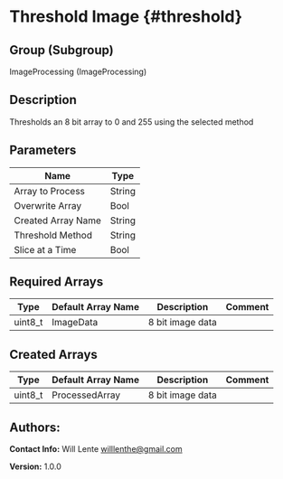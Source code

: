 Threshold Image {#threshold}
=====

## Group (Subgroup) ##
ImageProcessing (ImageProcessing)


## Description ##
Thresholds an 8 bit array to 0 and 255 using the selected method

## Parameters ##
| Name             | Type |
|------------------|------|
| Array to Process | String |
| Overwrite Array| Bool |
| Created Array Name | String |
| Threshold Method | String |
| Slice at a Time | Bool|

## Required Arrays ##

| Type | Default Array Name | Description | Comment |
|------|--------------------|-------------|---------|
| uint8_t | ImageData | 8 bit image data       | |


## Created Arrays ##

| Type | Default Array Name | Description | Comment |
|------|--------------------|-------------|---------|
| uint8_t | ProcessedArray | 8 bit image data       | |



## Authors: ##

**Contact Info:** Will Lente willlenthe@gmail.com

**Version:** 1.0.0


